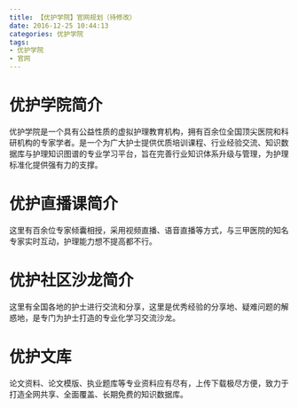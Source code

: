 ```yaml
---
title: 【优护学院】官网规划（待修改）
date: 2016-12-25 10:44:13
categories: 优护学院
tags:
- 优护学院
- 官网
---
```


# 优护学院简介
优护学院是一个具有公益性质的虚拟护理教育机构，拥有百余位全国顶尖医院和科研机构的专家学者。是一个为广大护士提供优质培训课程、行业经验交流、知识数据库与护理知识图谱的专业学习平台，旨在完善行业知识体系升级与管理，为护理标准化提供强有力的支撑。

<!--more-->

# 优护直播课简介
这里有百余位专家倾囊相授，采用视频直播、语音直播等方式，与三甲医院的知名专家实时互动，护理能力想不提高都不行。

# 优护社区沙龙简介
这里有全国各地的护士进行交流和分享，这里是优秀经验的分享地、疑难问题的解惑地，是专门为护士打造的专业化学习交流沙龙。

# 优护文库
论文资料、论文模版、执业题库等专业资料应有尽有，上传下载极尽方便，致力于打造全网共享、全面覆盖、长期免费的知识数据库。


